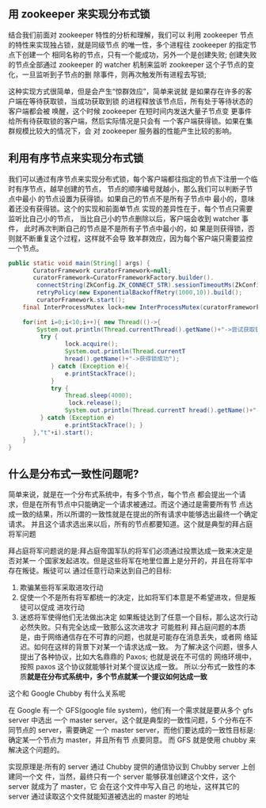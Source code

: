 ## 用 zookeeper 来实现分布式锁

结合我们前面对 zookeeper 特性的分析和理解，我们可以 利用 zookeeper 节点的特性来实现独占锁，就是同级节点 的唯一性，多个进程往 zookeeper 的指定节点下创建一个 相同名称的节点，只有一个能成功，另外一个是创建失败; 创建失败的节点全部通过 zookeeper 的 watcher 机制来监听 zookeeper 这个子节点的变化，一旦监听到子节点的删 除事件，则再次触发所有进程去写锁;

这种实现方式很简单，但是会产生“惊群效应”，简单来说就 是如果存在许多的客户端在等待获取锁，当成功获取到锁 的进程释放该节点后，所有处于等待状态的客户端都会被 唤醒，这个时候 zookeeper 在短时间内发送大量子节点变 更事件给所有待获取锁的客户端，然后实际情况是只会有 一个客户端获得锁。如果在集群规模比较大的情况下，会 对 zookeeper 服务器的性能产生比较的影响。


## 利用有序节点来实现分布式锁


我们可以通过有序节点来实现分布式锁，每个客户端都往指定的节点下注册一个临时有序节点，越早创建的节点， 节点的顺序编号就越小，那么我们可以判断子节点中最小 的节点设置为获得锁。如果自己的节点不是所有子节点中 最小的，意味着还没有获得锁。这个的实现和前面单节点 实现的差异性在于，每个节点只需要监听比自己小的节点， 当比自己小的节点删除以后，客户端会收到 watcher 事件， 此时再次判断自己的节点是不是所有子节点中最小的，如 果是则获得锁，否则就不断重复这个过程，这样就不会导 致羊群效应，因为每个客户端只需要监控一个节点。


```java
public static void main(String[] args) {
       CuratorFramework curatorFramework=null;
       curatorFramework=CuratorFrameworkFactory.builder(). 
        connectString(ZkConfig.ZK_CONNECT_STR).sessionTimeoutMs(ZkConfig.ZK_SESSION_TIMEOUT).
        retryPolicy(new ExponentialBackoffRetry(1000,10)).build(); 
        curatorFramework.start();
    final InterProcessMutex lock=new InterProcessMutex(curatorFramework ,"/locks");
    
    for(int i=0;i<10;i++){ new Thread(()->{
        System.out.println(Thread.currentThread().getName()+"->尝试获取锁");
         try {
                lock.acquire(); 
                System.out.println(Thread.currentT
                hread().getName()+"->获得锁成功"); 
            } catch (Exception e){
                e.printStackTrace();
            }
            try { 
                Thread.sleep(4000);
                 lock.release();
                System.out.println(Thread.currentT hread().getName()+"->释放锁成功");
         } catch (Exception e)
                e.printStackTrace(); }
       },"t"+i).start(); 
    }
}

```

## 什么是分布式一致性问题呢?
简单来说，就是在一个分布式系统中，有多个节点，每个节点 都会提出一个请求，但是在所有节点中只能确定一个请求被通过。而这个通过是需要所有节 点达成一致的结果，所以所谓的一致性就是在提出的所有请求中能够选出最终一个确定请求。 并且这个请求选出来以后，所有的节点都要知道。这个就是典型的拜占庭将军问题

拜占庭将军问题说的是:拜占庭帝国军队的将军们必须通过投票达成一致来决定是否对某一 个国家发起进攻。但是这些将军在地里位置上是分开的，并且在将军中存在叛徒。叛徒可以 通过任意行动来达到自己的目标:
1. 欺骗某些将军采取进攻行动
2. 促使一个不是所有将军都统一的决定，比如将军们本意是不希望进攻，但是叛徒可以促成 进攻行动
3. 迷惑将军使得他们无法做出决定 如果叛徒达到了任意一个目标，那么这次行动必然失败。只有完全达成一致那么这次进攻才 可能胜利 拜占庭问题的本质是，由于网络通信存在不可靠的问题，也就是可能存在消息丢失，或者网 络延迟。如何在这样的背景下对某一个请求达成一致。 为了解决这个问题，很多人提出了各种协议，比如大名鼎鼎的 Paxos; 也就是说在不可信的 网络环境中，按照 paxos 这个协议就能够针对某个提议达成一致。 所以:分布式一致性的本质**就是在分布式系统中，多个节点就某一个提议如何达成一致**
   
这个和 Google Chubby 有什么关系呢

在 Google 有一个 GFS(google file system)，他们有一个需求就是要从多个 gfs server 中选出 一个 master server。这个就是典型的一致性问题，5 个分布在不同节点的 server，需要确定 一个 master server，而他们要达成的一致性目标是:确定某一个节点为 master，并且所有节 点要同意。
而 GFS 就是使用 chubby 来解决这个问题的。

实现原理是:所有的 server 通过 Chubby 提供的通信协议到 Chubby server 上创建同一个文 件，当然，最终只有一个 server 能够获准创建这个文件，这个 server 就成为了 master，它 会在这个文件中写入自己 的地址，这样其它的 server 通过读取这个文件就能知道被选出的 master 的地址